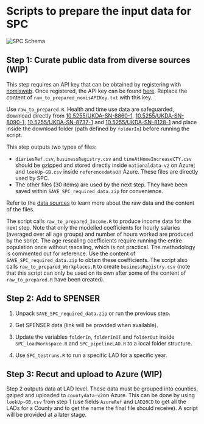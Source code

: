 # Scripts to prepare the input data for SPC

![SPC Schema](https://github.com/alan-turing-institute/uatk-spc/blob/main/docs/img/SPC_Schema_full.png)

## Step 1: Curate public data from diverse sources (WIP)

This step requires an API key that can be obtained by registering with [nomisweb](https://www.nomisweb.co.uk/). Once registered, the API key can be found [here](https://www.nomisweb.co.uk/myaccount/webservice.asp). Replace the content of `raw_to_prepared_nomisAPIKey.txt` with this key.

Use `raw_to_prepared.R`. Health and time use data are safeguarded, download directly from [10.5255/UKDA-SN-8860-1](http://doi.org/10.5255/UKDA-SN-8860-1), [10.5255/UKDA-SN-8090-1](http://doi.org/10.5255/UKDA-SN-8090-1), [10.5255/UKDA-SN-8737-1](http://doi.org/10.5255/UKDA-SN-8737-1) and [10.5255/UKDA-SN-8128-1](http://doi.org/10.5255/UKDA-SN-8128-1) and place inside the download folder (path defined by `folderIn`) before running the script.

This step outputs two types of files:
- `diariesRef.csv`, `businessRegistry.csv` and `timeAtHomeIncreaseCTY.csv` should be gzipped and stored directly inside `nationaldata-v2` on Azure; and `lookUp-GB.csv` inside `referencedata`on Azure. These files are directly used by SPC.
- The other files (30 items) are used by the next step. They have been saved within `SAVE_SPC_required_data.zip` for convenience.

Refer to the [data sources](https://alan-turing-institute.github.io/uatk-spc/data_sources.html) to learn more about the raw data and the content of the files.

The script calls `raw_to_prepared_Income.R` to produce income data for the next step. Note that only the modelled coefficients for hourly salaries (averaged over all age groups) and number of hours worked are produced by the script. The age rescaling coefficients require running the entire population once without rescaling, which is not practical. The methodology is commented out for reference. Use the content of `SAVE_SPC_required_data.zip` to obtain these coefficients. The script also calls `raw_to_prepared_Workplaces.R` to create `businessRegistry.csv` (note that this script can only be used on its own after some of the content of `raw_to_prepared.R` have been created).

## Step 2: Add to SPENSER

1. Unpack `SAVE_SPC_required_data.zip` or run the previous step.

2. Get SPENSER data (link will be provided when available).

3. Update the variables `folderIn`, `folderInOT` and `folderOut` inside `SPC_loadWorkspace.R` and `SPC_pipelineLAD.R` to a local folder structure.

4. Use `SPC_testruns.R` to run a specific LAD for a specific year.

## Step 3: Recut and upload to Azure (WIP)

Step 2 outputs data at LAD level. These data must be grouped into counties, gziped and uploaded to `countydata-v2`on Azure. This can be done by using `lookUp-GB.csv` from step 1 (use fields `AzureRef` and `LAD20CD` to get all the LADs for a County and to get the name the final file should receive). A script will be provided at a later stage.
